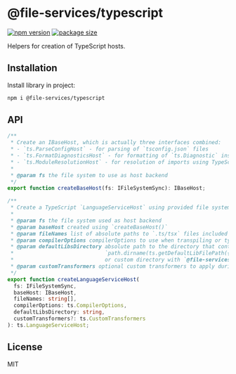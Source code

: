# @file-services/typescript

[![npm version](https://img.shields.io/npm/v/@file-services/typescript.svg)](https://www.npmjs.com/package/@file-services/typescript)
[![package size](https://badgen.net/bundlephobia/minzip/@file-services/typescript)](https://bundlephobia.com/result?p=@file-services/typescript)

Helpers for creation of TypeScript hosts.

## Installation

Install library in project:

```sh
npm i @file-services/typescript
```

## API

```ts
/**
 * Create an IBaseHost, which is actually three interfaces combined:
 * - `ts.ParseConfigHost` - for parsing of `tsconfig.json` files
 * - `ts.FormatDiagnosticsHost` - for formatting of `ts.Diagnostic` instances
 * - `ts.ModuleResolutionHost` - for resolution of imports using TypeScript's built-in mechanism
 *
 * @param fs the file system to use as host backend
 */
export function createBaseHost(fs: IFileSystemSync): IBaseHost;

/**
 * Create a TypeScript `LanguageServiceHost` using provided file system.
 *
 * @param fs the file system used as host backend
 * @param baseHost created using `createBaseHost()`
 * @param fileNames list of absolute paths to `.ts/tsx` files included in this transpilation
 * @param compilerOptions compilerOptions to use when transpiling or type checking
 * @param defaultLibsDirectory absolute path to the directory that contains TypeScript's built-in `.d.ts` files
 *                             `path.dirname(ts.getDefaultLibFilePath({}))` in node,
 *                             or custom directory with `@file-services/memory`
 * @param customTransformers optional custom transformers to apply during transpilation
 */
export function createLanguageServiceHost(
  fs: IFileSystemSync,
  baseHost: IBaseHost,
  fileNames: string[],
  compilerOptions: ts.CompilerOptions,
  defaultLibsDirectory: string,
  customTransformers?: ts.CustomTransformers
): ts.LanguageServiceHost;
```

## License

MIT
